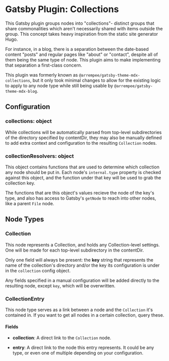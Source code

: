 # Gatsby Plugin: Collections

This Gatsby plugin groups nodes into "collections"- distinct groups that share
commonalities which aren't necessarily shared with items outside the group. This
concept takes heavy inspiration from the static site generator Hugo.

For instance, in a blog, there is a separation between the date-based content
"posts" and regular pages like "about" or "contact", despite all of them being
the same type of node. This plugin aims to make implementing that separation a
first-class concern.

This plugin was formerly known as `@arrempee/gatsby-theme-mdx-collections`, but
it only took minimal changes to allow for the existing logic to apply to any
node type while still being usable by `@arrempee/gatsby-theme-mdx-blog`.

## Configuration

### collections: object

While collections will be automatically parsed from top-level subdirectories of
the directory specified by contentDir, they may also be manually defined to add
extra context and configuration to the resulting `Collection` nodes.

### collectionResolvers: object

This object contains functions that are used to determine which collection any
node should be put in. Each node's `internal.type` property is checked against
this object, and the function under that key will be used to grab the collection key.

The functions that are this object's values recieve the node of the key's type,
and also has access to Gatsby's `getNode` to reach into other nodes, like a
parent `File` node.

## Node Types

### Collection

This node represents a Collection, and holds any Collection-level settings.  
One will be made for each top-level subdirectory in the contentDir.

Only one field will always be present: the **key** string that represents the 
name of the collection's directory and/or the key its configuration is under in 
the `collection` config object.

Any fields specified in a manual configuration will be added directly to the
resulting node, except `key`, which will be overwritten.

### CollectionEntry

This node type serves as a link between a node and the `Collection` it's
contained in. If you want to get all nodes in a certain collection, query these.

#### Fields

- **collection**: A direct link to the `Collection` node.

- **entry**: A direct link to the node this entry represents. It could be any
  type, or even one of multiple depending on your configuration.
